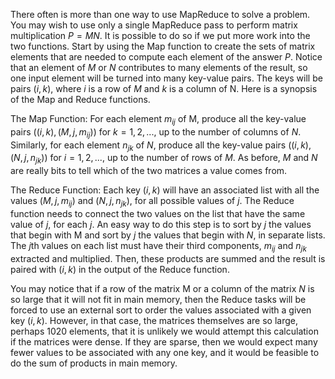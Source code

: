 There often is more than one way to use MapReduce to solve a problem. You may wish to use only a single MapReduce pass to perform matrix multiplication $P = MN$. It is possible to do so if we put more work into the two functions. Start by using the Map function to create the sets of matrix elements that are needed to compute each element of the answer $P$. Notice that an element of $M$ or $N$ contributes to many elements of the result, so one input element will be turned into many key-value pairs. The keys will be pairs $(i, k),$ where $i$ is a row of $M$ and $k$ is a column of N. Here is a synopsis of the Map and Reduce functions.

The Map Function: For each element $m_{ij}$ of M, produce all the key-value
pairs $((i, k), (M, j, m_{ij}))$ for $k = 1, 2, ...,$ up to the number of columns of $N$. Similarly, for each element $n_{jk}$ of $N$, produce all the key-value pairs $((i, k), (N, j, n_{jk}))$ for $i = 1, 2, ...,$ up to the number of rows of $M$. As before, $M$ and $N$ are really bits to tell which of the two matrices a value comes from.

The Reduce Function: Each key $(i, k)$ will have an associated list with all the values $(M, j, m_{ij})$ and $(N, j, n_{jk})$, for all possible values of $j$. The Reduce function needs to connect the two values on the list that have the same value of $j$, for each $j$. An easy way to do this step is to sort by $j$ the values that begin with M and sort by $j$ the values that begin with $N$, in separate lists. The $j$th values on each list must have their third components, $m_{ij}$ and $n_{jk}$ extracted and multiplied. Then, these products are summed and the result is paired with $(i, k)$ in the output of the Reduce function.

You may notice that if a row of the matrix M or a column of the matrix $N$ is so large that it will not fit in main memory, then the Reduce tasks will be forced to use an external sort to order the values associated with a given key $(i, k)$. However, in that case, the matrices themselves are so large, perhaps 1020 elements, that it is unlikely we would attempt this calculation if the matrices were dense. If they are sparse, then we would expect many fewer values to be associated with any one key, and it would be feasible to do the sum of products in main memory.